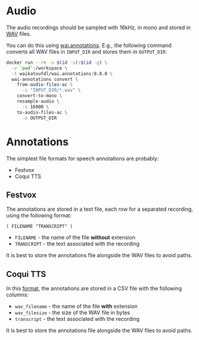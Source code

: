 # Audio

The audio recordings should be sampled with 16kHz, in mono and stored in 
[WAV](https://en.wikipedia.org/wiki/WAV) files.

You can do this using [wai.annotations](https://github.com/waikato-ufdl/wai-annotations).
E.g., the following command converts all WAV files in `INPUT_DIR` and stores them in 
`OUTPUT_DIR`:

```bash
docker run --rm -u $(id -u):$(id -g) \
  -v `pwd`:/workspace \
  -t waikatoufdl/wai.annotations:0.8.0 \
  wai-annotations convert \
    from-audio-files-ac \
      -i "INPUT_DIR/*.wav" \
    convert-to-mono \
    resample-audio \
      -s 16000 \
    to-audio-files-ac \
      -o OUTPUT_DIR
```


# Annotations
The simplest file formats for speech annotations are probably:

* Festvox 
* Coqui TTS


## Festvox

The annotations are stored in a text file, each row for a separated recording,
using the following format:

```
( FILENAME "TRANSCRIPT" )
```

* `FILENAME` - the name of the file **without** extension
* `TRANSCRIPT` - the text associated with the recording 

It is best to store the annotations file alongside the WAV files to avoid paths.


## Coqui TTS

In this [format](https://stt.readthedocs.io/en/latest/TRAINING_INTRO.html#data-format), 
the annotations are stored in a CSV file with the following columns:

* `wav_filename` - the name of the file **with** extension
* `wav_filesize` - the size of the WAV file in bytes
* `transcript` - the text associated with the recording

It is best to store the annotations file alongside the WAV files to avoid paths.
